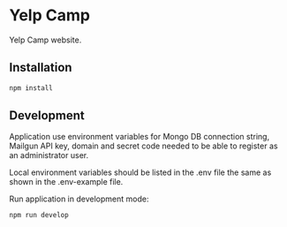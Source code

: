 # Yelp Camp

Yelp Camp website.

## Installation

```sh
npm install
```

## Development

Application use environment variables for Mongo DB connection string, Mailgun API key, domain and secret code needed to be able to register as an administrator user.

Local environment variables should be listed in the .env file the same as shown in the .env-example file.

Run application in development mode:
```sh
npm run develop
```

